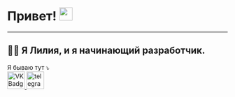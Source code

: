 # Привет! <img src="https://media.giphy.com/media/WUlplcMpOCEmTGBtBW/giphy.gif" width="30px">
___
&#128105;&#8205;&#128187;
Я Лилия, и я начинающий разработчик.
---
Я бываю тут &#10549;
<br>
 <a href="https://vk.com/lily906" target="_blank">
      <img src="https://cdn-icons-png.flaticon.com/512/145/145813.png" width="40" height="40" alt="VK Badge"/>
    </a>
    <a href="https://web.telegram.org/k/" target="_blank">
      <img src="https://cdn-icons-png.flaticon.com/512/2111/2111646.png" width="40" height="40" alt="telegram group" />
    </a>
